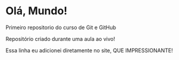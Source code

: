 # Olá, Mundo!
 Primeiro repositorio do curso de Git e GitHub

 Repositório criado durante uma aula ao vivo!
 
 Essa linha eu adicionei diretamente no site, QUE IMPRESSIONANTE!
